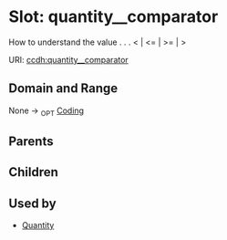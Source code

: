 
# Slot: quantity__comparator


How to understand the value  . . .   < | <= | >= | >

URI: [ccdh:quantity__comparator](https://example.org/ccdh/quantity__comparator)


## Domain and Range

None ->  <sub>OPT</sub> [Coding](../classes/Coding.md)

## Parents


## Children


## Used by

 * [Quantity](../classes/Quantity.md)
